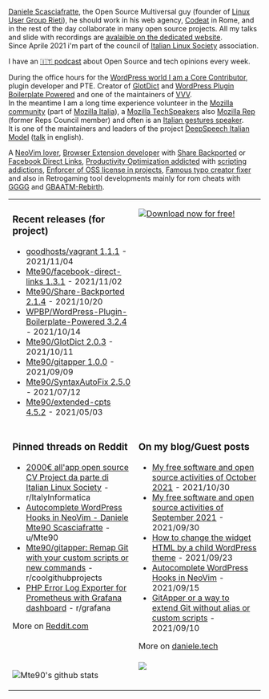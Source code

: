 [Daniele Scasciafratte](https://twitter.com/mte90net), the Open Source Multiversal guy (founder of [Linux User Group Rieti](https://lugrieti.linux.it/)), he should work in his web agency, [Codeat](https://github.com/CodeAtCode) in Rome, and in the rest of the day collaborate in many open source projects. All my talks and slide with recordings are [avalaible on the dedicated website](https://mte90.tech/).   
Since Aprile 2021 i'm part of the council of [Italian Linux Society](https://ils.org) association.

I have an [🇮🇹 podcast](https://daniele.tech/podcast/) about Open Source and tech opinions every week.

During the office hours for the [WordPress world I am a Core Contributor](https://profiles.wordpress.org/mte90/), plugin developer and PTE. Creator of [GlotDict](https://github.com/Mte90/GlotDict) and [WordPress Plugin Boilerplate Powered](https://github.com/WPBP/) and one of the maintainers of [VVV](https://github.com/Varying-Vagrant-Vagrants).  
In the meantime I am a long time experience volunteer in the [Mozilla community](https://mozillians.org/it/u/Mte90/) (part of [Mozilla Italia](https://github.com/MozillaItalia)), a [Mozilla TechSpeakers](https://wiki.mozilla.org/TechSpeakers) also [Mozilla Rep](https://reps.mozilla.org/u/mte90/) (former Reps Council member) and often is an [Italian gestures speaker](http://mte90.tech).  
It is one of the maintainers and leaders of the project [DeepSpeech Italian Model](https://github.com/MozillaItalia/DeepSpeech-Italian-Model) ([talk](https://fosdem.org/2020/schedule/event/how_to_get_fun_with_teamwork/) in english).  

A [NeoVim lover](https://github.com/Mte90/dotfiles), [Browser Extension developer](https://github.com/Mte90/ExtStoreStats) with [Share Backported](https://github.com/Mte90/Share-Backported) or [Facebook Direct Links](https://github.com/Mte90/facebook-direct-links), [Productivity Optimization addicted](https://github.com/Mte90/pydal) with [scripting addictions](https://github.com/Mte90/My-Scripts), [Enforcer of OSS license in projects](https://github.com/Mte90/GH-License), [Famous typo creator fixer](https://github.com/Mte90/SyntaxAutoFix) and also in Retrogaming tool developments mainly for rom cheats with [GGGG](https://github.com/Mte90/Game-Genie-Good-Guy) and [GBAATM-Rebirth](https://github.com/Mte90/GBAATM-Rebirth).

<table><tr><td valign="top" style="width: 50%;">

### Recent releases (for project)
<!-- recent_releases starts -->
* [goodhosts/vagrant 1.1.1](https://github.com/goodhosts/vagrant/releases/tag/1.1.1) - 2021/11/04
* [Mte90/facebook-direct-links 1.3.1](https://github.com/Mte90/facebook-direct-links/releases/tag/1.3.1) - 2021/11/02
* [Mte90/Share-Backported 2.1.4](https://github.com/Mte90/Share-Backported/releases/tag/v2.1.4) - 2021/10/20
* [WPBP/WordPress-Plugin-Boilerplate-Powered 3.2.4](https://github.com/WPBP/WordPress-Plugin-Boilerplate-Powered/releases/tag/3.2.4) - 2021/10/14
* [Mte90/GlotDict 2.0.3](https://github.com/Mte90/GlotDict/releases/tag/v2.0.3) - 2021/10/11
* [Mte90/gitapper 1.0.0](https://github.com/Mte90/gitapper/releases/tag/1.0.0) - 2021/09/09
* [Mte90/SyntaxAutoFix 2.5.0](https://github.com/Mte90/SyntaxAutoFix/releases/tag/2.5.0) - 2021/07/12
* [Mte90/extended-cpts 4.5.2](https://github.com/Mte90/extended-cpts/releases/tag/4.5.2) - 2021/05/03
<!-- recent_releases ends -->
</td><td valign="top" style="width: 50%;">

[![Download now for free!](https://daniele.tech/wp-content/uploads/2020/07/cover-300x279.png)](https://daniele.tech/2020/07/contribute-to-open-source-the-right-way-2nd-edition-download-the-free-open-book-now)

</td></tr>
<tr><td valign="top" style="width: 50%;">

### Pinned threads on Reddit
<!-- reddit_pinned starts -->
* [2000€ all'app open source CV Project da parte di Italian Linux Society](https://www.ils.org/2021/09/20/sostegno-common-voice.html) - r/ItalyInformatica
* [Autocomplete WordPress Hooks in NeoVim - Daniele Mte90 Scasciafratte](https://daniele.tech/2021/09/autocomplete-wordpress-hooks-in-neovim/) - u/Mte90
* [Mte90/gitapper: Remap Git with your custom scripts or new commands](https://github.com/Mte90/gitapper) - r/coolgithubprojects
* [PHP Error Log Exporter for Prometheus with Grafana dashboard](https://daniele.tech/2021/05/php-error-log-exporter-for-prometheus-with-grafana-dashboard/) - r/grafana
<!-- reddit_pinned ends -->
More on [Reddit.com](https://www.reddit.com/user/Mte90)
</td><td valign="top" style="width: 50%;">

### On my blog/Guest posts
<!-- blog starts -->
* [My free software and open source activities of October 2021](https://daniele.tech/2021/10/my-free-software-and-open-source-activities-of-october-2021/) - 2021/10/30
* [My free software and open source activities of September 2021](https://daniele.tech/2021/09/my-free-software-and-open-source-activities-of-september-2021/) - 2021/09/30
* [How to change the widget HTML by a child WordPress theme](https://daniele.tech/2021/09/how-to-change-the-widget-html-by-a-child-wordpress-theme/) - 2021/09/23
* [Autocomplete WordPress Hooks in NeoVim](https://daniele.tech/2021/09/autocomplete-wordpress-hooks-in-neovim/) - 2021/09/15
* [GitApper or a way to extend Git without alias or custom scripts](https://daniele.tech/2021/09/gitapper-or-a-way-to-extend-git-without-alias-or-custom-scripts/) - 2021/09/10
<!-- blog ends -->
More on [daniele.tech](https://daniele.tech/)
</td></tr>
<tr><td valign="top" style="width: 50%;">
  
![Mte90's github stats](https://github-readme-stats.vercel.app/api?username=mte90&show_icons=true)
  
</td><td valign="top" style="width: 50%;">
  <a href="https://daniele.tech/podcast"><img src="https://daniele.tech/wp-content/uploads/2020/12/Open_source1-300x300.png"></a>
</td></tr></table>
